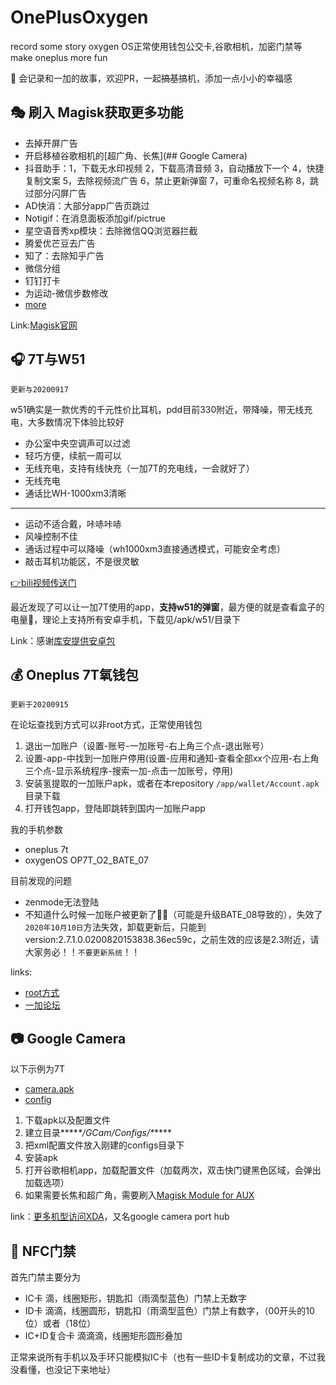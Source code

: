 # OnePlusOxygen
record some story oxygen OS正常使用钱包公交卡,谷歌相机，加密门禁等 make oneplus more fun

🙏 会记录和一加的故事，欢迎PR，一起~~搞基~~搞机，添加一点小小的幸福感



## 🎭 刷入 Magisk获取更多功能

- 去掉开屏广告
- 开启移植谷歌相机的[超广角、长焦](## Google Camera)
- 抖音助手：1，下载无水印视频 2，下载高清音频 3，自动播放下一个 4，快捷复制文案 5，去除视频流广告 6，禁止更新弹窗 7，可重命名视频名称 8，跳过部分闪屏广告
- AD快消：大部分app广告页跳过
- Notigif：在消息面板添加gif/pictrue
- 星空语音秀xp模块：去除微信QQ浏览器拦截
- 腾爱优芒豆去广告
- 知了：去除知乎广告
- 微信分组
- 钉钉打卡
- 为运动-微信步数修改
- [more](https://repo.xposed.info/module-overview)

Link:[Magisk官网](https://magiskmanager.com/)



## 🎧 7T与W51

`更新与20200917`

w51确实是一款优秀的千元性价比耳机，pdd目前330附近，带降噪，带无线充电，大多数情况下体验比较好

- 办公室中央空调声可以过滤
- 轻巧方便，续航一周可以
- 无线充电，支持有线快充（一加7T的充电线，一会就好了）
- 无线充电
- 通话比WH-1000xm3清晰

---

- 运动不适合戴，咔哧咔哧
- 风噪控制不佳
- 通话过程中可以降噪（wh1000xm3直接通透模式，可能安全考虑）
- 敲击耳机功能区，不是很灵敏

[👉bili视频传送门](https://www.bilibili.com/video/BV1kK411N7YM/)

最近发现了可以让一加7T使用的app，**支持w51的弹窗**，最方便的就是查看盒子的电量🔋，理论上支持所有安卓手机，下载见/apk/w51/目录下

Link：感谢[库安提供安卓包](https://www.coolapk.com/apk/com.mepride.encopop)



## 💰 Oneplus 7T氧钱包

`更新于20200915`

在论坛查找到方式可以非root方式，正常使用钱包

1. 退出一加账户（设置-账号-一加账号-右上角三个点-退出账号）
2. 设置-app-中找到一加账户停用(设置-应用和通知-查看全部xx个应用-右上角三个点-显示系统程序-搜索一加-点击一加账号，停用)
3. 安装氢提取的一加账户apk，或者在本repository  `/app/wallet/Account.apk` 目录下载
4. 打开钱包app，登陆即跳转到国内一加账户app

我的手机参数

- oneplus 7t
- oxygenOS OP7T_O2_BATE_07

目前发现的问题
- zenmode无法登陆
- 不知道什么时候一加账户被更新了🤷‍♂️（可能是升级BATE_08导致的），失效了`2020年10月10日`方法失效，卸载更新后，只能到version:2.7.1.0.0200820153838.36ec59c，之前生效的应该是2.3附近，请大家务必！！`不要更新系统`！！

links:
- [root方式](https://github.com/kiritoxkiriko/HookOPAccount)
- [一加论坛](https://www.oneplusbbs.com/thread-5503658-1.html)



## 📷 Google Camera

以下示例为7T

- [camera.apk](https://f.celsoazevedo.com/file/cfiles/gcm1/GCam_7.2.010_Urnyx05-v2.3.apk)
- [config](https://www.celsoazevedo.com/files/android/p/f/2020/02/nameless-v6_urnyx-v2.2.xml)

1. 下载apk以及配置文件
2. 建立目录***\**\*/GCam/Configs/\**\****
3. 把xml配置文件放入刚建的configs目录下
4. 安装apk
5. 打开谷歌相机app，加载配置文件（加载两次，双击快门键黑色区域，会弹出加载选项）
6. 如果需要长焦和超广角，需要刷入[Magisk Module for AUX](https://forum.xda-developers.com/oneplus-7-pro/themes/gcam-enabling-aux-camera-t3935086)

link：[更多机型访问XDA](https://www.xda-developers.com/google-camera-port-hub/)，又名google camera port hub



## 🚪 NFC门禁

首先门禁主要分为

- IC卡 滴，线圈矩形，钥匙扣（雨滴型蓝色）门禁上无数字
- ID卡 滴滴，线圈圆形，钥匙扣（雨滴型蓝色）门禁上有数字，（00开头的10位）或者（18位）
- IC+ID复合卡 滴滴滴，线圈矩形圆形叠加

正常来说所有手机以及手环只能模拟IC卡（也有一些ID卡复制成功的文章，不过我没看懂，也没记下来地址）
